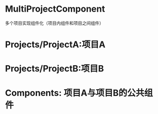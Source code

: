 # MultiProjectComponent
多个项目实现组件化（项目内组件和项目之间组件）
# Projects/ProjectA:项目A
# Projects/ProjectB:项目B
# Components: 项目A与项目B的公共组件
